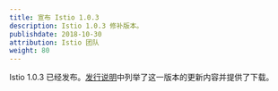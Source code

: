 ```yaml
---
title: 宣布 Istio 1.0.3
description: Istio 1.0.3 修补版本。
publishdate: 2018-10-30
attribution: Istio 团队
weight: 80
---
```


Istio 1.0.3 已经发布。[发行说明](/zh/about/notes/1.0.3/)中列举了这一版本的更新内容并提供了下载。
